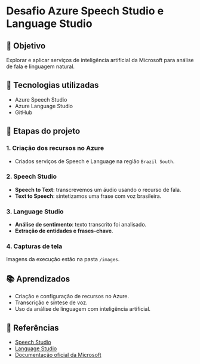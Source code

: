 # Desafio Azure Speech Studio e Language Studio

## 🎯 Objetivo

Explorar e aplicar serviços de inteligência artificial da Microsoft para análise de fala e linguagem natural.

## 🧪 Tecnologias utilizadas

- Azure Speech Studio
- Azure Language Studio
- GitHub

## 🚀 Etapas do projeto

### 1. Criação dos recursos no Azure
- Criados serviços de Speech e Language na região `Brazil South`.

### 2. Speech Studio
- **Speech to Text**: transcrevemos um áudio usando o recurso de fala.
- **Text to Speech**: sintetizamos uma frase com voz brasileira.

### 3. Language Studio
- **Análise de sentimento**: texto transcrito foi analisado.
- **Extração de entidades e frases-chave**.

### 4. Capturas de tela
Imagens da execução estão na pasta `/images`.

## 📚 Aprendizados

- Criação e configuração de recursos no Azure.
- Transcrição e síntese de voz.
- Uso da análise de linguagem com inteligência artificial.

## 🔗 Referências

- [Speech Studio](https://speech.azure.com/)
- [Language Studio](https://language.azure.com/)
- [Documentação oficial da Microsoft](https://learn.microsoft.com/)
